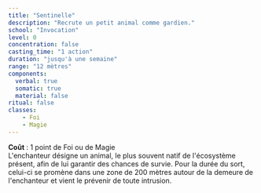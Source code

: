 ```yaml
---
title: "Sentinelle"
description: "Recrute un petit animal comme gardien."
school: "Invocation"
level: 0
concentration: false
casting_time: "1 action"
duration: "jusqu'à une semaine"
range: "12 mètres"
components:
  verbal: true
  somatic: true
  material: false
ritual: false
classes:
    - Foi
    - Magie
---
```

**Coût** : 1 point de Foi ou de Magie  
L'enchanteur désigne un animal, le plus souvent natif de l'écosystème présent, afin de lui garantir des chances de survie. Pour la durée du sort, celui-ci se promène dans une zone de 200 mètres autour de la demeure de l'enchanteur et vient le prévenir de toute intrusion.
